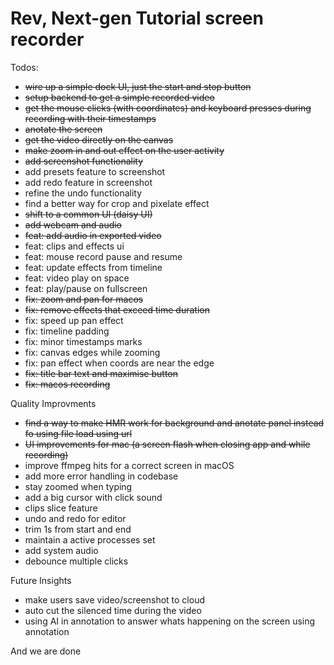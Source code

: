 # Rev, Next-gen Tutorial screen recorder

Todos:

- ~~wire up a simple dock UI, just the start and stop button~~
- ~~setup backend to get a simple recorded video~~
- ~~get the mouse clicks (with coordinates) and keyboard presses during recording with their timestamps~~
- ~~anotate the screen~~
- ~~get the video directly on the canvas~~
- ~~make zoom in and out effect on the user activity~~
- ~~add screenshot functionality~~
- add presets feature to screenshot
- add redo feature in screenshot
- refine the undo functionality
- find a better way for crop and pixelate effect
- ~~shift to a common UI (daisy UI)~~
- ~~add webcam and audio~~
- ~~feat: add audio in exported video~~
- feat: clips and effects ui
- feat: mouse record pause and resume
- feat: update effects from timeline
- feat: video play on space
- feat: play/pause on fullscreen
- ~~fix: zoom and pan for macos~~
- ~~fix: remove effects that exceed time duration~~
- fix: speed up pan effect
- fix: timeline padding
- fix: minor timestamps marks
- fix: canvas edges while zooming
- fix: pan effect when coords are near the edge
- ~~fix: title bar text and maximise button~~
- ~~fix: macos recording~~


Quality Improvments

- ~~find a way to make HMR work for background and anotate panel instead fo using file load using url~~
- ~~UI improvements for mac (a screen flash when closing app and while recording)~~
- improve ffmpeg hits for a correct screen in macOS
- add more error handling in codebase
- stay zoomed when typing
- add a big cursor with click sound
- clips slice feature
- undo and redo for editor
- trim 1s from start and end
- maintain a active processes set
- add system audio
- debounce multiple clicks

Future Insights

- make users save video/screenshot to cloud
- auto cut the silenced time during the video
- using AI in annotation to answer whats happening on the screen using annotation

And we are done
